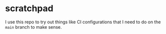 # scratchpad

I use this repo to try out things like CI configurations that I need to do on
the `main` branch to make sense.
